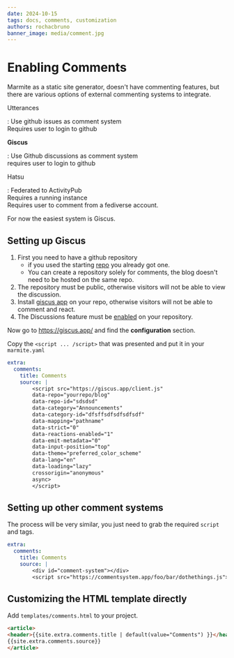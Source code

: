 ```yaml
---
date: 2024-10-15
tags: docs, comments, customization
authors: rochacbruno
banner_image: media/comment.jpg
---
```


# Enabling Comments

Marmite as a static site generator, doesn't have commenting features,
but there are various options of external commenting systems to integrate.


Utterances

  : Use github issues as comment system  
  Requires user to login to github

**Giscus**

  : Use Github discussions as comment system  
  requires user to login to github
 
Hatsu

  : Federated to ActivityPub   
  Requires a running instance  
  Requires user to comment from a fediverse account.
  

For now the easiest system is Giscus.

## Setting up Giscus

1. First you need to have a github repository
    - if you used the starting [repo](https://github.com/rochacbruno/make-me-a-blog) you already got one.
    - You can create a repository solely for comments, the blog doesn't need to be hosted on the same repo.
2. The repository must be public, otherwise visitors will not be able to view the discussion.
3. Install [giscus app](https://github.com/apps/giscus) on your repo, otherwise visitors will not be able to comment and react.
4. The Discussions feature must be [enabled](https://docs.github.com/en/github/administering-a-repository/managing-repository-settings/enabling-or-disabling-github-discussions-for-a-repository) on your repository.


Now go to https://giscus.app/ and find the **configuration** section.

Copy the `<script ... /script>` that was presented and put it in your `marmite.yaml`

```yaml
extra:
  comments:
    title: Comments
    source: |
        <script src="https://giscus.app/client.js"
        data-repo="yourrepo/blog"
        data-repo-id="sdsdsd"
        data-category="Announcements"
        data-category-id="dfsffsdfsdfsdfsdf"
        data-mapping="pathname"
        data-strict="0"
        data-reactions-enabled="1"
        data-emit-metadata="0"
        data-input-position="top"
        data-theme="preferred_color_scheme"
        data-lang="en"
        data-loading="lazy"
        crossorigin="anonymous"
        async>
        </script>
```

## Setting up other comment systems

The process will be very similar, you just need to grab the required `script` and tags.

```yaml
extra:
  comments:
    title: Comments
    source: |
        <div id="comment-system"></div>
        <script src="https://commentsystem.app/foo/bar/dothethings.js"></script>
```

## Customizing the HTML template directly

Add `templates/comments.html` to your project.

```html
<article>
<header>{{site.extra.comments.title | default(value="Comments") }}</header>
{{site.extra.comments.source}}
</article>
```
